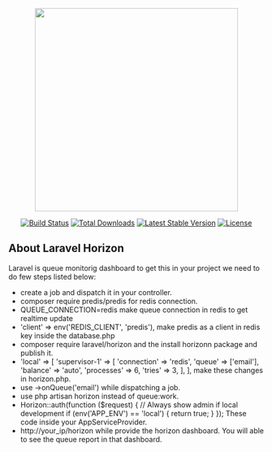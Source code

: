 <p align="center"><a href="https://laravel.com" target="_blank"><img src="https://raw.githubusercontent.com/laravel/art/master/logo-lockup/5%20SVG/2%20CMYK/1%20Full%20Color/laravel-logolockup-cmyk-red.svg" width="400"></a></p>

<p align="center">
<a href="https://travis-ci.org/laravel/framework"><img src="https://travis-ci.org/laravel/framework.svg" alt="Build Status"></a>
<a href="https://packagist.org/packages/laravel/framework"><img src="https://img.shields.io/packagist/dt/laravel/framework" alt="Total Downloads"></a>
<a href="https://packagist.org/packages/laravel/framework"><img src="https://img.shields.io/packagist/v/laravel/framework" alt="Latest Stable Version"></a>
<a href="https://packagist.org/packages/laravel/framework"><img src="https://img.shields.io/packagist/l/laravel/framework" alt="License"></a>
</p>

## About Laravel Horizon

Laravel is queue monitorig dashboard to get this in your project we need to do few steps listed below:
- create a job and dispatch it in your controller.
- composer require predis/predis for redis connection.
- QUEUE_CONNECTION=redis make queue connection in redis to get realtime update
- 'client' => env('REDIS_CLIENT', 'predis'), make predis as a client in redis key inside the database.php
- composer require laravel/horizon and the install horizonn package and publish it.
- 'local' => [
      'supervisor-1' => [
          'connection' => 'redis',
          'queue' => ['email'],
          'balance' => 'auto',
          'processes' => 6,
          'tries' => 3,
    ],
    ],
    make these changes in horizon.php.
- use ->onQueue('email') while dispatching a job.
- use php artisan horizon instead of queue:work.
- Horizon::auth(function ($request) {
            // Always show admin if local development
            if (env('APP_ENV') == 'local') {
                return true;
            }
        });
   These code inside your AppServiceProvider.
 - http://your_ip/horizon while provide the horizon dashboard.
You will able to see the queue report in that dashboard.

